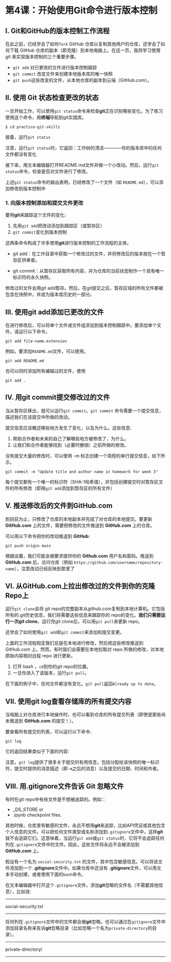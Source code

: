 # 第4课：开始使用Git命令进行版本控制

## Ⅰ. Git和GitHub的版本控制工作流程

在此之前，已经学会了如何`fork` GitHub 仓库以复制其他用户的仓库，还学会了如何下载 GitHub 仓库的副本（即克隆）到本地电脑上。在这一页，我将学习使用 git 来实现版本控制的三个重要步骤。

- `git add` 对已更改的文件进行版本控制跟踪
- `git commit` 改变文件来创建本地版本库的唯一快照
- `git push`这些改变的文件，从本地仓库的副本到云端（GitHub.com）。

## Ⅱ. 使用 Git 状态检查更改的状态

一旦开始工作，可以使用`git status`命令来检查**git**正在识别哪些变化。为了练习使用这个命令，用**终端**导航到git实践库。

`$ cd practice-git-skillz`

接着，运行`git status`

注意，运行`git status`时，它返回：工作树的清洁————你的版本库中的任何文件都没有变化

接下来，用文本编辑器打开README.md文件并做一个小改动。然后，运行`git status`命令，检查是否对文件进行了修改。

上述`git status`命令的输出表明，已经修改了一个文件（如 `README.md`），可以添加修改到版本控制中

### 1. 向版本控制添加和提交文件更改

要用**git**来跟踪这个文件的变化:

1. 先用`git add`把改动添加到跟踪区（或暂存区）
2. `git commit`变化到版本控制

这两条命令构成了许多使用**git**进行版本控制的工作流程的主体。

- git add：在工作目录中获取一个修改过的文件，并将修改后的版本放在一个暂存区供审查。

- git commit：从暂存区获取所有内容，并为仓库的当前状态制作一个具有唯一标识符的永久快照。

修改过的文件会用git add暂存。然后，在git提交之后，暂存区域的所有文件都被包含在快照中，并成为版本库历史的一部分。

## Ⅲ. 使用git add添加已更改的文件

在进行修改后，可以将单个文件或文件组添加到版本控制跟踪中。要添加单个文件，请运行以下命令。

`git add file-name.extension`

例如，要添加`README.md`文件，可以使用。

`git add README.md`

也可以同时添加所有编辑过的文件，使用

`git add .`

## Ⅳ. 用git commit提交修改过的文件

当从暂存区移出，就可以运行`git commit`。`git commit` 命令需要一个提交信息，描述我们在该提交中所做的改动。

提交信息应该概述哪些地方发生了变化，以及为什么。这些信息:

1. 帮助合作者和未来的自己了解哪些地方被修改了，为什么。
2. 让我们和合作者能够找到（必要时撤销）之前所做的修改。

没有提交大量的修改时，可以使用 -m 标志创建一个简短的单行提交信息，如下所示。

`git commit -m "Update title and author name in homework for week 3"`

每个提交都有一个唯一的标识符（SHA-1哈希值），并包括创建提交时对暂存区文件的所有修改（即用`git add`添加到暂存区的所有文件）

## Ⅴ. 推送修改后的文件到GitHub.com

到目前为止，只修改了仓库的本地副本并完成了对仓库的本地提交。要更新 **GitHub.com** 上的文件，需要把修改的文件推送到 **GitHub.com** 上的仓库。

可以用以下命令把你的改动推送到 **GitHub**:

`git push origin main`

根据设置，我们可能会被要求提供你的 **Github.com** 用户名和密码。推送到 **GitHub.com** 后，访问仓库（例如 `https://github.com/username/repository-name`），注意改动已经反映到那里了

## Ⅵ. 从GitHub.com上拉出修改过的文件到你的克隆Repo上

运行`git clone`会将 git repo的完整副本从github.com复制到本地计算机。它包括所有的.git历史信息，我们将需要这些信息来跟踪你的 repo的变化。**我们只需要运行一次git clone**。运行完git clone后，可以用`git pull`来更新 repo。

还学会了如何使用`git add`和`git commit`来添加和提交变更。

上面的工作流程假定我们总是在本地进行修改，然后把这些修改推送到 GitHub.com 上。然而，有时我们会需要在本地拉取对 repo 所做的修改，对本地原始内容相对远程 repo 进行更新。

1. 打开 bash ，`cd`到你的git repo的位置。
2. 一旦你进入了该版本，运行`git pull`。

在下面的例子中，任何文件都没有变化。`git pull`返回`Already up to date`。

## Ⅶ. 使用git log查看存储库的所有提交内容

当电脑上对仓库进行本地操作时，也可以看到仓库的所有提交列表（即使是那些尚未推送到 **GitHub.com** 的提交！）。

要查看所有提交的列表，可以运行以下命令:

`git log`

它的返回结果类似于下面的内容:

注意，`git log`提供了很多关于提交的有用信息，包括分配给该快照的唯一标识符，提交时提供的消息描述（即`-m`之后的消息）以及提交的日期、时间和作者。

## Ⅷ. 用.gitignore文件告诉 Git 忽略文件

有时在git repo中有些文件是不想被追踪的。例如：

- _DS_STORE or
- .ipynb checkpoint files.

其他时候，仓库里有敏感的文件，永远不想用**git**来追踪，比如API凭证或其他包含个人信息的文件。可以把任何文件类型或名称添加到`.gitignore`文件中，这样**git**就不会追踪它们。这意味着，当运行`git add`或`git status`时，它将不会追踪任何列在`.gitignore`文件中的文件。因此，这些文件将永远不会被添加到 **GitHub.com** 上。

假设有一个名为 `social-security.txt` 的文件，其中包含敏感信息。可以将该文件添加到一个 **.gitignore**文件中。如果仓库中还没有 **.gitignore**文件，可以用文本手动创建，或者使用下面的`bash`命令。

在文本编辑器中打开这个`.gitignore`文件，添加**git**忽略的文件名（不需要其他信息），比如说:

***
social-security.txt
***

任何列在`.gitignore`文件中的文件都会被**git**忽略。也可以通过在`gitignore`文件中添加目录名称来告诉**git**忽略目录（比如忽略一个名为`private-directory`的目录）。

***
private-directory/
***